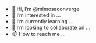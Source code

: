 - 👋 Hi, I’m @mimosaconverge
- 👀 I’m interested in ...
- 🌱 I’m currently learning ...
- 💞️ I’m looking to collaborate on ...
- 📫 How to reach me ...

<!---
mimosaconverge/mimosaconverge is a ✨ special ✨ repository because its `README.md` (this file) appears on your GitHub profile.
You can click the Preview link to take a look at your changes.
--->
